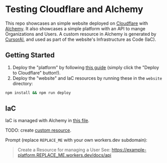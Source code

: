 # Testing Cloudflare and Alchemy

This repo showcases an simple website deployed on [Cloudflare](https://workers.cloudflare.com/) with [Alchemy](https://github.com/sam-goodwin/alchemy). It also showcases a simple platform with an API to mange Organizations and Users. A custom resource in Alchemy is generated by [CursorAI](https://www.cursor.com/), and used as part of the website's Infrastructure as Code (IaC).

## Getting Started

1. Deploy the "platform" by following [this guide](/platform/README.md) (simply click the "Deploy to Cloudflare" button!).
2. Deploy the "website" and IaC resources by running these in the `website` directory:
```bash
npm install && npm run deploy
```

## IaC

IaC is managed with Alchemy in [this file](/website/alchemy.run.ts).

TODO: create [custom resource](https://alchemy.run/docs/guides/custom-resources.html).

Prompt (replace `REPLACE_ME` with your own workers.dev subdomain):
> Create a Resource for managing a User See: https://example-platform.REPLACE_ME.workers.dev/docs/api
